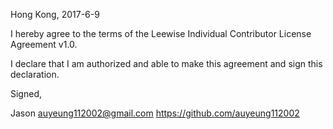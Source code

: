 Hong Kong, 2017-6-9

I hereby agree to the terms of the Leewise Individual Contributor License
Agreement v1.0.

I declare that I am authorized and able to make this agreement and sign this
declaration.

Signed,

Jason auyeung112002@gmail.com https://github.com/auyeung112002
